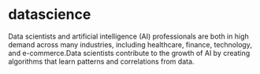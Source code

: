 # datascience
Data scientists and artificial intelligence (AI) professionals are both in high demand across many industries, including healthcare, finance, technology, and e-commerce.Data scientists contribute to the growth of AI by creating algorithms that learn patterns and correlations from data. 
